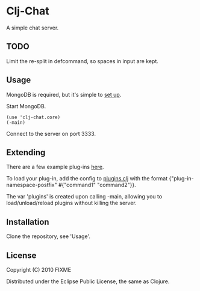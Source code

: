 # Clj-Chat

A simple chat server.

## TODO

Limit the re-split in defcommand, so spaces in input are kept.

## Usage

MongoDB is required, but it's simple to [set up](http://www.mongodb.org/display/DOCS/Quickstart).

Start MongoDB.

    (use 'clj-chat.core)
    (-main)

Connect to the server on port 3333.

## Extending

There are a few example plug-ins [here](http://github.com/MayDaniel/clj-chat/blob/master/src/clj_chat/plugins/).

To load your plug-in, add the config to [plugins.clj](http://github.com/MayDaniel/clj-chat/blob/master/plugins.clj) with the format {"plug-in-namespace-postfix" #{"command1" "command2"}}.

The var 'plugins' is created upon calling -main, allowing you to
load/unload/reload plugins without killing the server.

## Installation

Clone the repository, see 'Usage'.

## License

Copyright (C) 2010 FIXME

Distributed under the Eclipse Public License, the same as Clojure.
